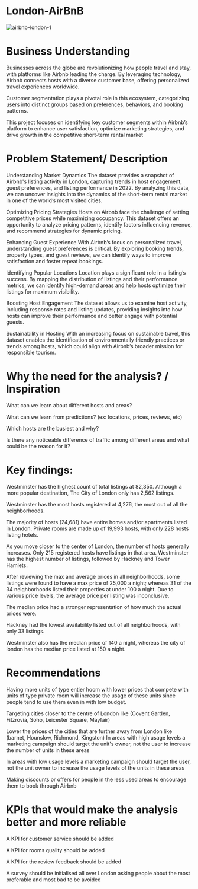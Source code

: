 # London-AirBnB

![airbnb-london-1](https://github.com/user-attachments/assets/b71ad6fb-c522-4e34-bfb6-414e617ca231)

# Business Understanding 
Businesses across the globe are revolutionizing how people travel and stay, with platforms like Airbnb leading the charge. By leveraging technology, Airbnb connects hosts with a diverse customer base, offering personalized travel experiences worldwide.

Customer segmentation plays a pivotal role in this ecosystem, categorizing users into distinct groups based on preferences, behaviors, and booking patterns.

This project focuses on identifying key customer segments within Airbnb’s platform to enhance user satisfaction, optimize marketing strategies, and drive growth in the competitive short-term rental market

# Problem Statement/ Description
Understanding Market Dynamics
The dataset provides a snapshot of Airbnb's listing activity in London, capturing trends in host engagement, guest preferences, and listing performance in 2022. By analyzing this data, we can uncover insights into the dynamics of the short-term rental market in one of the world’s most visited cities.

Optimizing Pricing Strategies
Hosts on Airbnb face the challenge of setting competitive prices while maximizing occupancy. This dataset offers an opportunity to analyze pricing patterns, identify factors influencing revenue, and recommend strategies for dynamic pricing.

Enhancing Guest Experience
With Airbnb’s focus on personalized travel, understanding guest preferences is critical. By exploring booking trends, property types, and guest reviews, we can identify ways to improve satisfaction and foster repeat bookings.

Identifying Popular Locations
Location plays a significant role in a listing’s success. By mapping the distribution of listings and their performance metrics, we can identify high-demand areas and help hosts optimize their listings for maximum visibility.

Boosting Host Engagement
The dataset allows us to examine host activity, including response rates and listing updates, providing insights into how hosts can improve their performance and better engage with potential guests.

Sustainability in Hosting
With an increasing focus on sustainable travel, this dataset enables the identification of environmentally friendly practices or trends among hosts, which could align with Airbnb’s broader mission for responsible tourism.

# Why the need for the analysis? / Inspiration

What can we learn about different hosts and areas?

What can we learn from predictions? (ex: locations, prices, reviews, etc)

Which hosts are the busiest and why?

Is there any noticeable difference of traffic among different areas and what could be the reason for it?

# Key findings:
Westminster has the highest count of total listings at 82,350. Although a more popular destination, The City of London only has 2,562 listings.

Westminster has the most hosts registered at 4,276, the most out of all the neighborhoods.

The majority of hosts (24,681) have entire homes and/or apartments listed in London. Private rooms are made up of 19,993 hosts, with only 228 hosts listing hotels.

As you move closer to the center of London, the number of hosts generally increases. Only 215 registered hosts have listings in that area. Westminster has the highest number of listings, followed by Hackney and Tower Hamlets.

After reviewing the max and average prices in all neighborhoods, some listings were found to have a max price of 25,000 a night; whereas 31 of the 34 neighborhoods listed their properties at under 100 a night. Due to various price levels, the average price per listing was inconclusive.

The median price had a stronger representation of how much the actual prices were.

Hackney had the lowest availability listed out of all neighborhoods, with only 33 listings.

Westminster also has the median price of 140 a night, whereas the city of london has the median price listed at 150 a night.

# Recommendations
Having more units of type entier hoom with lower prices that compete with units of type private room will increase the usage of these units since people tend to use them even in with low budget.

Targeting cities closer to the centre of London like (Covent Garden, Fitzrovia, Soho, Leicester Square, Mayfair)

Lower the prices of the cities that are further away from London like (barnet, Hounslow, Richmond, Kingston)
In areas with high usage levels a marketing campaign should target the unit's owner, not the user to increase the number of units in these areas

In areas with low usage levels a marketing campaign should target the user, not the unit owner to increase the usage levels of the units in these areas

Making discounts or offers for people in the less used areas to encourage them to book through Airbnb

# KPIs that would make the analysis better and more reliable

A KPI for customer service should be added

A KPI for rooms quality should be added

A KPI for the review feedback should be added

A survey should be initialised all over London asking people about the most preferable and most bad to be avoided
